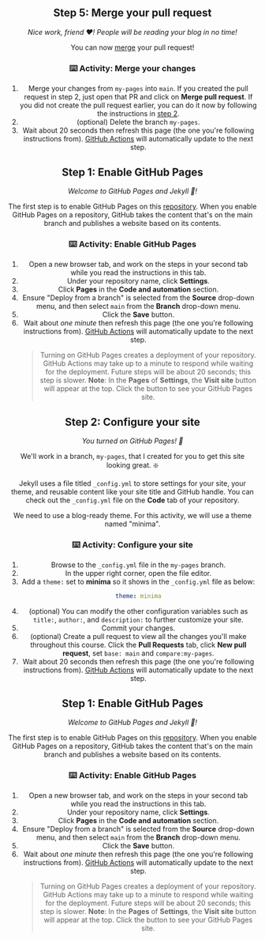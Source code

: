 <header>

<!--
  <<< Author notes: Course header >>>
 Welcome to my professional portfolio!

I am a Physics major at the University of Connecticut, graduating in Spring 2025. With a strong foundation in theoretical and applied physics, my academic journey has focused on data analysis, computational modeling, and experimental research. I’m driven by curiosity and the pursuit of understanding skills I hope to apply in graduate research or R&D roles after graduation.

About Me

Throughout my undergraduate career, I have engaged in projects and research experiences that highlight the power of physics in solving real-world problems. From analyzing experimental data to developing computational simulations, I enjoy bridging theory with application. I’m also active in the Society of Physics Students (SPS), where I help lead outreach and student engagement events.

 my-pages
<!--
  <<< Author notes: Step 5 >>>
  Start this step by acknowledging the previous step.
  Define terms and link to docs.github.com.
-->

## Step 5: Merge your pull request

_Nice work, friend :heart:! People will be reading your blog in no time!_

You can now [merge](https://docs.github.com/en/get-started/quickstart/github-glossary#merge) your pull request!

### :keyboard: Activity: Merge your changes

1. Merge your changes from `my-pages` into `main`. If you created the pull request in step 2, just open that PR and click on **Merge pull request**. If you did not create the pull request earlier, you can do it now by following the instructions in [step 2](/.github/steps/2-configure-your-site.md).
1. (optional) Delete the branch `my-pages`.
1. Wait about 20 seconds then refresh this page (the one you're following instructions from). [GitHub Actions](https://docs.github.com/en/actions) will automatically update to the next step.

<footer>

<!--
  <<< Author notes: Footer >>>
  Add a link to get support, GitHub status page, code of conduct, license link.

My core skills include:

Computational & Data Tools: Python, MATLAB, Excel, Origin

Physics Applications: Classical Mechanics, Quantum Physics, Statistical Physics, and Electromagnetism

Communication & Leadership: Public outreach through SPS, mentoring peers in advanced coursework

Projects
 main

1. SPS Outreach Program
Helped organize and present physics demonstrations to undergraduate students and the general public, aiming to make core physical concepts engaging and accessible.

2. Computational Modeling Project (Coursework)
Developed a numerical solver in Python to analyze wave motion and energy transfer in complex systems.

Contact Information

📧 Email: [Isaac.pena@uconn.edu]
📍 Location: Storrs,

<!--
  <<< Author notes: Step 1 >>>
  Choose 3-5 steps for your course.
  The first step is always the hardest, so pick something easy!
  Link to docs.github.com for further explanations.
  Encourage users to open new tabs for steps!
-->

## Step 1: Enable GitHub Pages

_Welcome to GitHub Pages and Jekyll :tada:!_

The first step is to enable GitHub Pages on this [repository](https://docs.github.com/en/get-started/quickstart/github-glossary#repository). When you enable GitHub Pages on a repository, GitHub takes the content that's on the main branch and publishes a website based on its contents.

### :keyboard: Activity: Enable GitHub Pages

1. Open a new browser tab, and work on the steps in your second tab while you read the instructions in this tab.
1. Under your repository name, click **Settings**.
1. Click **Pages** in the **Code and automation** section.
1. Ensure "Deploy from a branch" is selected from the **Source** drop-down menu, and then select `main` from the **Branch** drop-down menu.
1. Click the **Save** button.
1. Wait about _one minute_ then refresh this page (the one you're following instructions from). [GitHub Actions](https://docs.github.com/en/actions) will automatically update to the next step.
   > Turning on GitHub Pages creates a deployment of your repository. GitHub Actions may take up to a minute to respond while waiting for the deployment. Future steps will be about 20 seconds; this step is slower.
   > **Note**: In the **Pages** of **Settings**, the **Visit site** button will appear at the top. Click the button to see your GitHub Pages site.

<footer>

<!--
  <<< Author notes: Footer >>>
  Add a link to get support, GitHub status page, code of conduct, license link.

My core skills include:

Computational & Data Tools: Python, MATLAB, Excel, Origin

Physics Applications: Classical Mechanics, Quantum Physics, Statistical Physics, and Electromagnetism

Communication & Leadership: Public outreach through SPS, mentoring peers in advanced coursework

Projects
 main

1. SPS Outreach Program
Helped organize and present physics demonstrations to undergraduate students and the general public, aiming to make core physical concepts engaging and accessible.

2. Computational Modeling Project (Coursework)
Developed a numerical solver in Python to analyze wave motion and energy transfer in complex systems.

Contact Information

📧 Email: [Isaac.pena@uconn.edu]
📍 Location: Storrs,

<!--
  <<< Author notes: Step 2 >>>
  Start this step by acknowledging the previous step.
  Define terms and link to docs.github.com.
  Historic note: previous version checked for empty pull request, changed to the correct theme `minima`.
-->

## Step 2: Configure your site

_You turned on GitHub Pages! :tada:_

We'll work in a branch, `my-pages`, that I created for you to get this site looking great. :sparkle:

Jekyll uses a file titled `_config.yml` to store settings for your site, your theme, and reusable content like your site title and GitHub handle. You can check out the `_config.yml` file on the **Code** tab of your repository.

We need to use a blog-ready theme. For this activity, we will use a theme named "minima".

### :keyboard: Activity: Configure your site

1. Browse to the `_config.yml` file in the `my-pages` branch.
1. In the upper right corner, open the file editor.
1. Add a `theme:` set to **minima** so it shows in the `_config.yml` file as below:
   ```yml
   theme: minima
   ```
1. (optional) You can modify the other configuration variables such as `title:`, `author:`, and `description:` to further customize your site.
1. Commit your changes.
1. (optional) Create a pull request to view all the changes you'll make throughout this course. Click the **Pull Requests** tab, click **New pull request**, set `base: main` and `compare:my-pages`.
1. Wait about 20 seconds then refresh this page (the one you're following instructions from). [GitHub Actions](https://docs.github.com/en/actions) will automatically update to the next step.

<footer>

<!--
  <<< Author notes: Footer >>>
  Add a link to get support, GitHub status page, code of conduct, license link.

My core skills include:

Computational & Data Tools: Python, MATLAB, Excel, Origin

Physics Applications: Classical Mechanics, Quantum Physics, Statistical Physics, and Electromagnetism

Communication & Leadership: Public outreach through SPS, mentoring peers in advanced coursework

Projects
 main

1. SPS Outreach Program
Helped organize and present physics demonstrations to undergraduate students and the general public, aiming to make core physical concepts engaging and accessible.

2. Computational Modeling Project (Coursework)
Developed a numerical solver in Python to analyze wave motion and energy transfer in complex systems.

Contact Information

📧 Email: [Isaac.pena@uconn.edu]
📍 Location: Storrs,

<!--
  <<< Author notes: Step 1 >>>
  Choose 3-5 steps for your course.
  The first step is always the hardest, so pick something easy!
  Link to docs.github.com for further explanations.
  Encourage users to open new tabs for steps!
-->

## Step 1: Enable GitHub Pages

_Welcome to GitHub Pages and Jekyll :tada:!_

The first step is to enable GitHub Pages on this [repository](https://docs.github.com/en/get-started/quickstart/github-glossary#repository). When you enable GitHub Pages on a repository, GitHub takes the content that's on the main branch and publishes a website based on its contents.

### :keyboard: Activity: Enable GitHub Pages

1. Open a new browser tab, and work on the steps in your second tab while you read the instructions in this tab.
1. Under your repository name, click **Settings**.
1. Click **Pages** in the **Code and automation** section.
1. Ensure "Deploy from a branch" is selected from the **Source** drop-down menu, and then select `main` from the **Branch** drop-down menu.
1. Click the **Save** button.
1. Wait about _one minute_ then refresh this page (the one you're following instructions from). [GitHub Actions](https://docs.github.com/en/actions) will automatically update to the next step.
   > Turning on GitHub Pages creates a deployment of your repository. GitHub Actions may take up to a minute to respond while waiting for the deployment. Future steps will be about 20 seconds; this step is slower.
   > **Note**: In the **Pages** of **Settings**, the **Visit site** button will appear at the top. Click the button to see your GitHub Pages site.

<footer>

<!--
  <<< Author notes: Footer >>>
  Add a link to get support, GitHub status page, code of conduct, license link.

My core skills include:

Computational & Data Tools: Python, MATLAB, Excel, Origin

Physics Applications: Classical Mechanics, Quantum Physics, Statistical Physics, and Electromagnetism

Communication & Leadership: Public outreach through SPS, mentoring peers in advanced coursework

Projects
 main

1. SPS Outreach Program
Helped organize and present physics demonstrations to undergraduate students and the general public, aiming to make core physical concepts engaging and accessible.

2. Computational Modeling Project (Coursework)
Developed a numerical solver in Python to analyze wave motion and energy transfer in complex systems.

Contact Information

📧 Email: [Isaac.pena@uconn.edu]
📍 Location: Storrs,

